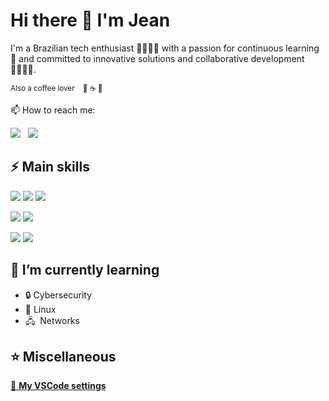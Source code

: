 <h1>
  Hi there 👋 I'm Jean
</h1>

<p>
  I'm a Brazilian tech enthusiast 👨🏻‍💻🚀 with a passion for continuous learning 🧠 and committed to innovative solutions and collaborative development 🫱🏻‍🫲🏽.
</p>

<sub>Also a coffee lover &nbsp;&nbsp; 🤎 ☕ 🧋</sub>

<p>
  📫 How to reach me:

  <p>
    <a href='mailto:jeancremonezzidev@gmail.com' target="_blank" style="text-decoration: none;">
      <img src="https://img.shields.io/badge/Gmail-D14836?style=for-the-badge&logo=gmail&logoColor=white" />
    </a>&nbsp;
    <a href="https://www.linkedin.com/in/jeancremonezzi/" target="_blank">
      <img src="https://img.shields.io/badge/LinkedIn-0077B5?style=for-the-badge&logo=linkedin&logoColor=white" />
    </a>
  </p>
</p>

## ⚡ Main skills
<img src="https://img.shields.io/badge/JavaScript-323330?style=for-the-badge&logo=javascript&logoColor=F7DF1E" /> <img src="https://img.shields.io/badge/React-20232A?style=for-the-badge&logo=react&logoColor=61DAFB" /> <img src="https://img.shields.io/badge/node.js-6DA55F?style=for-the-badge&logo=node.js&logoColor=white" />

<img src="https://img.shields.io/badge/java-%23ED8B00.svg?style=for-the-badge&logo=openjdk&logoColor=white" /> <img src="https://img.shields.io/badge/spring-%236DB33F.svg?style=for-the-badge&logo=spring&logoColor=white" />

<img src="https://img.shields.io/badge/MongoDB-%234ea94b.svg?style=for-the-badge&logo=mongodb&logoColor=white" /> <img src="https://img.shields.io/badge/mysql-%2300f.svg?style=for-the-badge&logo=mysql&logoColor=white" />

## 🌱 I’m currently learning 
<ul>
  <li>🔒&nbsp;Cybersecurity</li>
  <li>🐧&nbsp;Linux</li>
  <li>🖧&nbsp;&nbsp;Networks</li>
</ul>

## ⭐ Miscellaneous
<a href="https://gist.github.com/JeanCremonezzi/0c26b859487bc6d79550bb88e8e8be14" target="_blank">
  🔨 <b>My VSCode settings</b>
</a>
